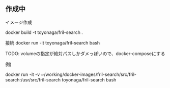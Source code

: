 ## 作成中

イメージ作成

docker build -t toyonaga/fril-search .

接続
docker run -it toyonaga/fril-search bash


TODO: volumeの指定が絶対パスしかダメっぽいので、docker-composeにする

例)

docker run -it -v ~/working/docker-images/fril-search/src/fril-search:/usr/src/fril-search toyonaga/fril-search bash

